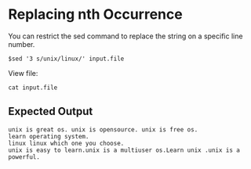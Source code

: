 # Replacing nth Occurrence

You can restrict the sed command to replace the string on a specific line number.

```
$sed '3 s/unix/linux/' input.file
```

View file:

```
cat input.file
```

## Expected Output

```
unix is great os. unix is opensource. unix is free os.
learn operating system.
linux linux which one you choose.
unix is easy to learn.unix is a multiuser os.Learn unix .unix is a powerful.
```
